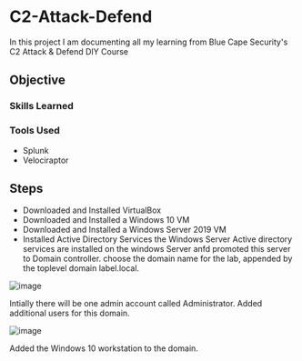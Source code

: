 # C2-Attack-Defend
In this project I am documenting all my learning from Blue Cape Security's C2 Attack &amp; Defend DIY Course

## Objective


### Skills Learned


### Tools Used
- Splunk
- Velociraptor

## Steps
- Downloaded and Installed VirtualBox
- Downloaded and Installed a Windows 10 VM
- Downloaded and Installed a Windows Server 2019 VM
- Installed Active Directory Services the Windows Server
  Active directory services are installed on the windows Server anfd promoted this server to Domain controller. choose the domain name for the lab, appended by the toplevel domain label.local.

![image](https://github.com/shimsha24/C2-Attack-Defend/assets/151268669/4216383c-7159-490c-8d34-26b09c12286f)

Intially there will be one admin account called Administrator. Added additional users for this domain.

![image](https://github.com/shimsha24/C2-Attack-Defend/assets/151268669/f87d5616-80cb-40bc-908b-27cbeb96690b)

Added the Windows 10 workstation to the domain.

